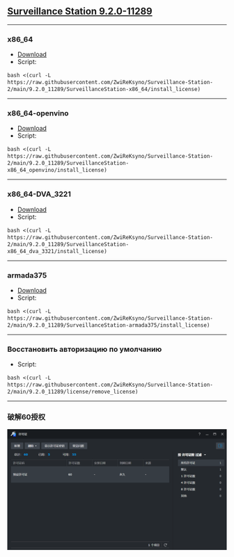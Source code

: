 



## [Surveillance Station 9.2.0-11289](https://archive.synology.com/download/Package/SurveillanceStation)



---
### x86_64
- [Download](https://global.synologydownload.com/download/Package/spk/SurveillanceStation/9.2.0-11289/SurveillanceStation-x86_64-9.2.0-11289.spk)
- Script:
```
bash <(curl -L https://raw.githubusercontent.com/ZwiReKsyno/Surveillance-Station-2/main/9.2.0_11289/SurveillanceStation-x86_64/install_license)
```

---
### x86_64-openvino
- [Download](https://global.synologydownload.com/download/Package/spk/SurveillanceStation/9.2.0-11289/SurveillanceStation-x86_64-9.2.0-11289_openvino.spk)
- Script:
```
bash <(curl -L https://raw.githubusercontent.com/ZwiReKsyno/Surveillance-Station-2/main/9.2.0_11289/SurveillanceStation-x86_64_openvino/install_license)
```

---
### x86_64-DVA_3221
- [Download](https://global.synologydownload.com/download/Package/spk/SurveillanceStation/9.2.0-11289/SurveillanceStation-x86_64-9.2.0-11289_DVA_3221.spk)
- Script:
```
bash <(curl -L https://raw.githubusercontent.com/ZwiReKsyno/Surveillance-Station-2/main/9.2.0_11289/SurveillanceStation-x86_64_dva_3321/install_license)
```
---
### armada375
- [Download](https://global.synologydownload.com/download/Package/spk/SurveillanceStation/9.2.0-11289/SurveillanceStation-armada375-9.2.0-11289.spk)
- Script:
```
bash <(curl -L https://raw.githubusercontent.com/ZwiReKsyno/Surveillance-Station-2/main/9.2.0_11289/SurveillanceStation-armada375/install_license)
```

---
### Восстановить авторизацию по умолчанию
- Script:
```
bash <(curl -L https://raw.githubusercontent.com/ZwiReKsyno/Surveillance-Station-2/main/9.2.0_11289/license/remove_license)
```
---
### 破解60授权
![License](https://raw.githubusercontent.com/ZwiReKsyno/Surveillance-Station-2/main/img/crack_license.png)



